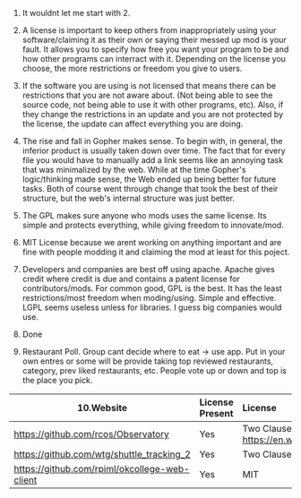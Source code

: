 1. It wouldnt let me start with 2.

2. A license is important to keep others from inappropriately using your software/claiming it as their own or saying their messed up mod is your fault. It allows you to specify how free you want your program to be and how other programs can interract with it. Depending on the license you choose, the more restrictions or freedom you give to users. 

3. If the software you are using is not licensed that means there can be restrictions that you are not aware about. (Not being able to see the source code, not being able to use it with other programs, etc). Also, if they change the restrictions in an update and you are not protected by the license, the update can affect everything you are doing. 
 
4. The rise and fall in Gopher makes sense. To begin with, in general, the inferior product is usually taken down over time. The fact that for every file you would have to manually add a link seems like an annoying task that was minimalized by the web. While at the time Gopher's logic/thinking made sense, the Web ended up being better for future tasks. Both of course went through change that took the best of their structure, but the web's internal structure was just better.

5. The GPL makes sure anyone who mods uses the same license. Its simple and protects everything, while giving freedom to innovate/mod. 

6. MIT License because we arent working on anything important and are fine with people modding it and claiming the mod at least for this poject.

7. Developers and companies are best off using apache. Apache gives credit where credit is due and contains a patent license for contributors/mods. For common good, GPL is the best. It has the least restrictions/most freedom when moding/using. Simple and effective. LGPL seems useless unless for libraries. I guess big companies would use.

8. Done
9. Restaurant Poll. Group cant decide where to eat -> use app. Put in your own entres or some will be provide taking top reviewed restaurants, category, prev liked restaurants, etc. People vote up or down and top is the place you pick.

10.Website | License Present | License
---------|:----------|:-------
https://github.com/rcos/Observatory | Yes | Two Clause BSD License https://en.wikipedia.org/wiki/ISC_license
https://github.com/wtg/shuttle_tracking_2 | Yes | Two Clause BSD
https://github.com/rpiml/okcollege-web-client | Yes | MIT


 
